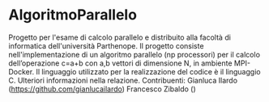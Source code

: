 # AlgoritmoParallelo
Progetto per l'esame di calcolo parallelo e distribuito alla facoltà di informatica dell'università Parthenope.
Il progetto consiste nell'implementazione di un algoritmo parallelo (np processori) per il calcolo dell’operazione c=a+b con a,b vettori di dimensione N, in ambiente MPI-Docker.
Il linguaggio utilizzato per la realizzazione del codice è il linguaggio C.
Ulteriori informazioni nella relazione.
Contribuenti:
Gianluca Ilardo (https://github.com/gianlucailardo)
Francesco Zibaldo ()

